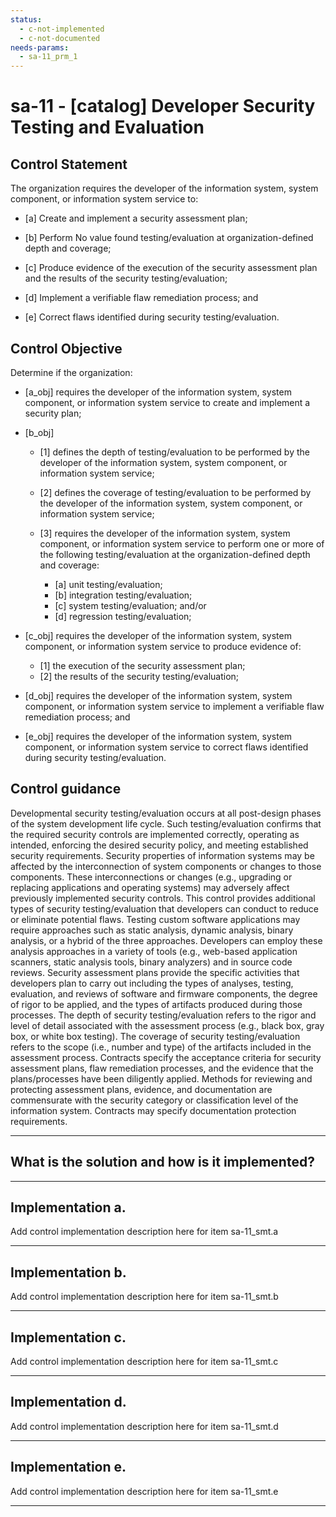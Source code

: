 ```yaml
---
status:
  - c-not-implemented
  - c-not-documented
needs-params:
  - sa-11_prm_1
---
```


# sa-11 - \[catalog\] Developer Security Testing and Evaluation

## Control Statement

The organization requires the developer of the information system, system component, or information system service to:

- \[a\] Create and implement a security assessment plan;

- \[b\] Perform No value found testing/evaluation at organization-defined depth and coverage;

- \[c\] Produce evidence of the execution of the security assessment plan and the results of the security testing/evaluation;

- \[d\] Implement a verifiable flaw remediation process; and

- \[e\] Correct flaws identified during security testing/evaluation.

## Control Objective

Determine if the organization:

- \[a_obj\] requires the developer of the information system, system component, or information system service to create and implement a security plan;

- \[b_obj\]

  - \[1\] defines the depth of testing/evaluation to be performed by the developer of the information system, system component, or information system service;
  - \[2\] defines the coverage of testing/evaluation to be performed by the developer of the information system, system component, or information system service;
  - \[3\] requires the developer of the information system, system component, or information system service to perform one or more of the following testing/evaluation at the organization-defined depth and coverage:

    - \[a\] unit testing/evaluation;
    - \[b\] integration testing/evaluation;
    - \[c\] system testing/evaluation; and/or
    - \[d\] regression testing/evaluation;

- \[c_obj\] requires the developer of the information system, system component, or information system service to produce evidence of:

  - \[1\] the execution of the security assessment plan;
  - \[2\] the results of the security testing/evaluation;

- \[d_obj\] requires the developer of the information system, system component, or information system service to implement a verifiable flaw remediation process; and

- \[e_obj\] requires the developer of the information system, system component, or information system service to correct flaws identified during security testing/evaluation.

## Control guidance

Developmental security testing/evaluation occurs at all post-design phases of the system development life cycle. Such testing/evaluation confirms that the required security controls are implemented correctly, operating as intended, enforcing the desired security policy, and meeting established security requirements. Security properties of information systems may be affected by the interconnection of system components or changes to those components. These interconnections or changes (e.g., upgrading or replacing applications and operating systems) may adversely affect previously implemented security controls. This control provides additional types of security testing/evaluation that developers can conduct to reduce or eliminate potential flaws. Testing custom software applications may require approaches such as static analysis, dynamic analysis, binary analysis, or a hybrid of the three approaches. Developers can employ these analysis approaches in a variety of tools (e.g., web-based application scanners, static analysis tools, binary analyzers) and in source code reviews. Security assessment plans provide the specific activities that developers plan to carry out including the types of analyses, testing, evaluation, and reviews of software and firmware components, the degree of rigor to be applied, and the types of artifacts produced during those processes. The depth of security testing/evaluation refers to the rigor and level of detail associated with the assessment process (e.g., black box, gray box, or white box testing). The coverage of security testing/evaluation refers to the scope (i.e., number and type) of the artifacts included in the assessment process. Contracts specify the acceptance criteria for security assessment plans, flaw remediation processes, and the evidence that the plans/processes have been diligently applied. Methods for reviewing and protecting assessment plans, evidence, and documentation are commensurate with the security category or classification level of the information system. Contracts may specify documentation protection requirements.

______________________________________________________________________

## What is the solution and how is it implemented?

<!-- Please leave this section blank and enter implementation details in the parts below. -->

______________________________________________________________________

## Implementation a.

Add control implementation description here for item sa-11_smt.a

______________________________________________________________________

## Implementation b.

Add control implementation description here for item sa-11_smt.b

______________________________________________________________________

## Implementation c.

Add control implementation description here for item sa-11_smt.c

______________________________________________________________________

## Implementation d.

Add control implementation description here for item sa-11_smt.d

______________________________________________________________________

## Implementation e.

Add control implementation description here for item sa-11_smt.e

______________________________________________________________________
